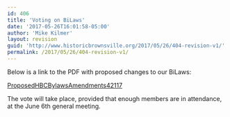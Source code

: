 ```yaml
---
id: 406
title: 'Voting on BiLaws'
date: '2017-05-26T16:01:58-05:00'
author: 'Mike Kilmer'
layout: revision
guid: 'http://www.historicbrownsville.org/2017/05/26/404-revision-v1/'
permalink: /2017/05/26/404-revision-v1/
---
```


Below is a link to the PDF with proposed changes to our BiLaws:

<a href="http://www.historicbrownsville.org/wp/wp-content/uploads/2017/05/ProposedHBCBylawsAmendments42117.pdf">ProposedHBCBylawsAmendments42117</a>

The vote will take place, provided that enough members are in attendance, at the June 6th general meeting.